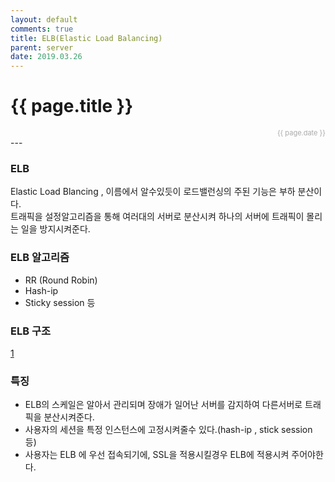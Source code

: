 ```yaml
---
layout: default
comments: true
title: ELB(Elastic Load Balancing)
parent: server
date: 2019.03.26
---
```


<h1>{{ page.title }}</h1>  
<div style="text-align:right; font-size:11px; color:#aaa">{{ page.date }} </div>
---

### ELB

Elastic Load Blancing , 이름에서 알수있듯이 로드밸런싱의 주된 기능은 부하 분산이다.   
트래픽을 설정알고리즘을 통해 여러대의 서버로 분산시켜 하나의 서버에 트래픽이 몰리는 일을 방지시켜준다. 


### ELB 알고리즘
- RR (Round Robin)
- Hash-ip 
- Sticky session
등

### ELB 구조 
[1]({{site.images}}/ELB/elb1.png)

### 특징
- ELB의 스케일은 알아서 관리되며 장애가 일어난 서버를 감지하여 다른서버로 트래픽을 분산시켜준다.
- 사용자의 세션을 특정 인스턴스에 고정시켜줄수 있다.(hash-ip , stick session 등)
- 사용자는 ELB 에 우선 접속되기에, SSL을 적용시킬경우 ELB에 적용시켜 주어야한다.
